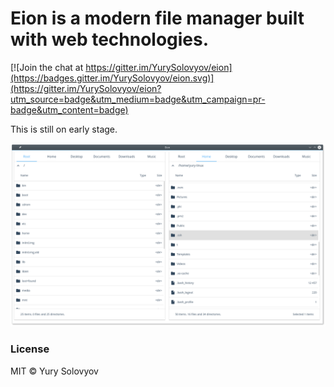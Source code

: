 # Eion is a modern file manager built with web technologies.

[![Join the chat at https://gitter.im/YurySolovyov/eion](https://badges.gitter.im/YurySolovyov/eion.svg)](https://gitter.im/YurySolovyov/eion?utm_source=badge&utm_medium=badge&utm_campaign=pr-badge&utm_content=badge)

This is still on early stage.

![](screenshot.png)

### License

MIT © Yury Solovyov
